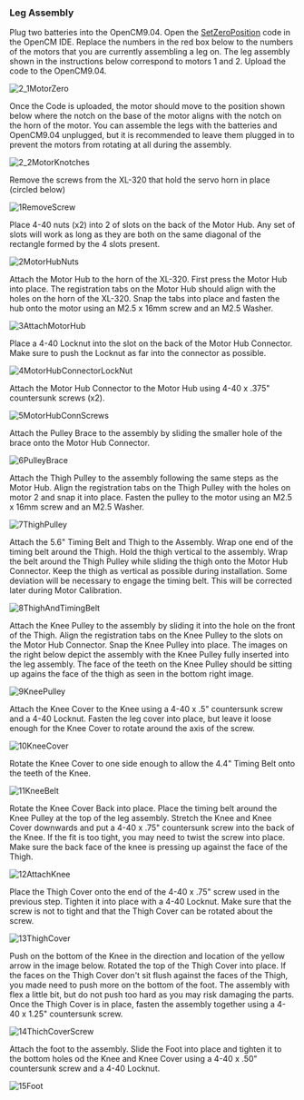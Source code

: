 ### Leg Assembly

Plug two batteries into the OpenCM9.04. Open the [SetZeroPosition](https://github.com/MiniQuad/robot/blob/master/Assembly%20Files/Assembly%20Code/SetZeroPosition.ino) code in the OpenCM IDE. Replace the numbers in the red box below to the numbers of the motors that you are currently assembling a leg on. The leg assembly shown in the instructions below correspond to motors 1 and 2. Upload the code to the OpenCM9.04. 

![2_1MotorZero](https://github.com/MiniQuad/robot/blob/master/Assembly%20Files/Assembly%20Images/2%20Leg%20Assembly/2_1MotorZero.PNG)

Once the Code is uploaded, the motor should move to the position shown below where the notch on the base of the motor aligns with the notch on the horn of the motor. You can assemble the legs with the batteries and OpenCM9.04 unplugged, but it is recommended to leave them plugged in to prevent the motors from rotating at all during the assembly.

![2_2MotorKnotches](https://github.com/MiniQuad/robot/blob/master/Assembly%20Files/Assembly%20Images/2%20Leg%20Assembly/2_2MotorKnotches.jpg)

Remove the screws from the XL-320 that hold the servo horn in place (circled below)

![1RemoveScrew](https://user-images.githubusercontent.com/69541527/90920506-6e29af00-e3b6-11ea-943d-a18cfbcd0f94.PNG)

Place 4-40 nuts (x2) into 2 of slots on the back of the Motor Hub. Any set of slots will work as long as they are both on the same diagonal of the rectangle formed by the 4 slots present.

![2MotorHubNuts](https://github.com/MiniQuad/robot/blob/master/Assembly%20Files/Assembly%20Images/2%20Leg%20Assembly/2MotorHubNuts.PNG)

Attach the Motor Hub to the horn of the XL-320. First press the Motor Hub into place. The registration tabs on the Motor Hub should align with the holes on the horn of the XL-320. Snap the tabs into place and fasten the hub onto the motor using an M2.5 x 16mm screw and an M2.5 Washer.

![3AttachMotorHub](https://github.com/MiniQuad/robot/blob/master/Assembly%20Files/Assembly%20Images/2%20Leg%20Assembly/3AttachMotorHub.PNG)

Place a 4-40 Locknut into the slot on the back of the Motor Hub Connector. Make sure to push the Locknut as far into the connector as possible.

![4MotorHubConnectorLockNut](https://github.com/MiniQuad/robot/blob/master/Assembly%20Files/Assembly%20Images/2%20Leg%20Assembly/4MotorHubConnectorLockNut.PNG)

Attach the Motor Hub Connector to the Motor Hub using 4-40 x .375" countersunk screws (x2). 

![5MotorHubConnScrews](https://github.com/MiniQuad/robot/blob/master/Assembly%20Files/Assembly%20Images/2%20Leg%20Assembly/5MotorHubConnScrews.PNG)

Attach the Pulley Brace to the assembly by sliding the smaller hole of the brace onto the Motor Hub Connector.

![6PulleyBrace](https://github.com/MiniQuad/robot/blob/master/Assembly%20Files/Assembly%20Images/2%20Leg%20Assembly/6PulleyBrace.PNG)

Attach the Thigh Pulley to the assembly following the same steps as the Motor Hub. Align the registration tabs on the Thigh Pulley with the holes on motor 2 and snap it into place. Fasten the pulley to the motor using an M2.5 x 16mm screw and an M2.5 Washer.

![7ThighPulley](https://github.com/MiniQuad/robot/blob/master/Assembly%20Files/Assembly%20Images/2%20Leg%20Assembly/7ThighPulley.PNG)

Attach the 5.6" Timing Belt and Thigh to the Assembly. Wrap one end of the timing belt around the Thigh. Hold the thigh vertical to the assembly. Wrap the belt around the Thigh Pulley while sliding the thigh onto the Motor Hub Connector. Keep the thigh as vertical as possible during installation. Some deviation will be necessary to engage the timing belt. This will be corrected later during Motor Calibration.

![8ThighAndTimingBelt](https://github.com/MiniQuad/robot/blob/master/Assembly%20Files/Assembly%20Images/2%20Leg%20Assembly/8ThighAndTimingBelt.PNG)

Attach the Knee Pulley to the assembly by sliding it into the hole on the front of the Thigh. Align the registration tabs on the Knee Pulley to the slots on the Motor Hub Connector. Snap the Knee Pulley into place. The images on the right below depict the assembly with the Knee Pulley fully inserted into the leg assembly. The face of the teeth on the Knee Pulley should be sitting up agains the face of the thigh as seen in the bottom right image. 

![9KneePulley](https://github.com/MiniQuad/robot/blob/master/Assembly%20Files/Assembly%20Images/2%20Leg%20Assembly/9KneePulley.PNG)

Attach the Knee Cover to the Knee using a 4-40 x .5" countersunk screw and a 4-40 Locknut. Fasten the leg cover into place, but leave it loose enough for the Knee Cover to rotate around the axis of the screw.

![10KneeCover](https://github.com/MiniQuad/robot/blob/master/Assembly%20Files/Assembly%20Images/2%20Leg%20Assembly/10KneeCover.PNG)

Rotate the Knee Cover to one side enough to allow the 4.4" Timing Belt onto the teeth of the Knee.

![11KneeBelt](https://github.com/MiniQuad/robot/blob/master/Assembly%20Files/Assembly%20Images/2%20Leg%20Assembly/11KneeBelt.PNG)

Rotate the Knee Cover Back into place. Place the timing belt around the Knee Pulley at the top of the leg assembly. Stretch the Knee and Knee Cover downwards and put a 4-40 x .75" countersunk screw into the back of the Knee. If the fit is too tight, you may need to twist the screw into place. Make sure the back face of the knee is pressing up against the face of the Thigh.

![12AttachKnee](https://github.com/MiniQuad/robot/blob/master/Assembly%20Files/Assembly%20Images/2%20Leg%20Assembly/12AttachKnee.PNG)

Place the Thigh Cover onto the end of the 4-40 x .75" screw used in the previous step. Tighten it into place with a 4-40 Locknut. Make sure that the screw is not to tight and that the Thigh Cover can be rotated about the screw.

![13ThighCover](https://github.com/MiniQuad/robot/blob/master/Assembly%20Files/Assembly%20Images/2%20Leg%20Assembly/13ThighCover.PNG)

Push on the bottom of the Knee in the direction and location of the yellow arrow in the image below. Rotated the top of the Thigh Cover into place. If the faces on the Thigh Cover don't sit flush against the faces of the Thigh, you made need to push more on the bottom of the foot. The assembly with flex a little bit, but do not push too hard as you may risk damaging the parts. Once the Thigh Cover is in place, fasten the assembly together using a 4-40 x 1.25" countersunk screw.

![14ThichCoverScrew](https://github.com/MiniQuad/robot/blob/master/Assembly%20Files/Assembly%20Images/2%20Leg%20Assembly/14ThichCoverScrew.PNG)

Attach the foot to the assembly. Slide the Foot into place and tighten it to the bottom holes od the Knee and Knee Cover using a 4-40 x .50" countersunk screw and a 4-40 Locknut.

![15Foot](https://github.com/MiniQuad/robot/blob/master/Assembly%20Files/Assembly%20Images/2%20Leg%20Assembly/15Foot.PNG)
